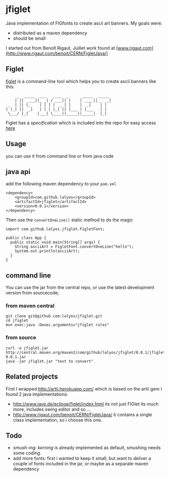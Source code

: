 # jfiglet

Java implementation of FIGfonts to create ascii art banners. My goals were:

- distributed as a maven dependency
- should be small

I started out from Benoît Rigaut, Juillet work found at [www.rigaut.com](http://www.rigaut.com/benoit/CERN/FigletJava/)

## Figlet

[figlet](http://www.figlet.org/) is a command-line tool which helps you to create ascii banners like this:

```
     _  _____  ___   ____  _      _____  _____ 
    | ||  ___||_ _| / ___|| |    | ____||_   _|
 _  | || |_    | | | |  _ | |    |  _|    | |  
| |_| ||  _|   | | | |_| || |___ | |___   | |  
 \___/ |_|    |___| \____||_____||_____|  |_|  
```

Figlet has a *specification* which is included into the repo for easy access [here](https://github.com/lalyos/jfiglet/blob/master/figfont.txt)

## Usage
you can use it from command line or from java code

## java api

add the following maven dependency to your `pom.xml`

```
<dependency>
	<groupId>com.github.lalyos</groupId>
	<artifactId>jfiglet</artifactId>
	<version>0.0.1</version>
</dependency>

```

Then use the `convertOneLine()` static method to do the magic

```
import com.github.lalyos.jfiglet.FigletFont;

public class App {
  public static void main(String[] args) {
    String asciiArt = FigletFont.convertOneLine("hello");
    System.out.println(asciiArt);
  }
}

```

## command line

You can use the jar from the central repo, or use the latest development version from sourcecode;

### from maven central

```
git clone git@github.com:lalyos/jfiglet.git
cd jfiglet
mvn exec:java -Dexec.arguments="jfiglet rulez"
```
### from source

```
curl -o jfiglet.jar http://central.maven.org/maven2/com/github/lalyos/jfiglet/0.0.1/jfiglet-0.0.1.jar
java -jar jfiglet.jar "text to convert"
```


## Related projects

First I wrapped http://artii.herokuapp.com/ which is based on the artii gem
I found 2 java implementations:
- http://www.jave.de/eclipse/figlet/index.html its not just FIGlet its  much more, includes swing editor and so ...
- http://www.rigaut.com/benoit/CERN/FigletJava/ it contains a single class implementation, so i choose this one.


## Todo

- *smush*-ing: *kerning* is already implemented  as default, smushing needs some coding.
- add more fonts: first i wanted to keep it small, but want to deliver a couple of fonts included in the jar, or maybe as a separate maven dependency
